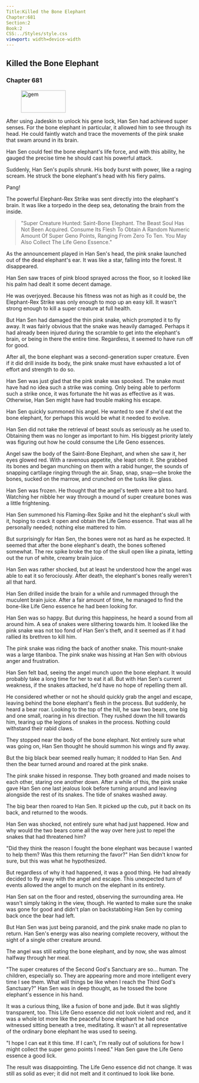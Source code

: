 ```yaml
---
Title:Killed the Bone Elephant 
Chapter:681 
Section:2 
Book:2 
CSS:../Styles/style.css 
viewport: width=device-width
---
```

  
## Killed the Bone Elephant
### Chapter 681
  
<figure>
	<img src="../Images/gem.gif" alt="gem" id="gem" width="120" height="60" />
</figure>
  

  
After using Jadeskin to unlock his gene lock, Han Sen had achieved super senses. For the bone elephant in particular, it allowed him to see through its head. He could faintly watch and trace the movements of the pink snake that swam around in its brain.

Han Sen could feel the bone elephant's life force, and with this ability, he gauged the precise time he should cast his powerful attack.

Suddenly, Han Sen's pupils shrunk. His body burst with power, like a raging scream. He struck the bone elephant's head with his fiery palms.

Pang!

The powerful Elephant-Rex Strike was sent directly into the elephant's brain. It was like a torpedo in the deep sea, detonating the brain from the inside.

> "Super Creature Hunted: Saint-Bone Elephant. The Beast Soul Has Not Been Acquired. Consume Its Flesh To Obtain A Random Numeric Amount Of Super Geno Points, Ranging From Zero To Ten. You May Also Collect The Life Geno Essence."

As the announcement played in Han Sen's head, the pink snake launched out of the dead elephant's ear. It was like a star, falling into the forest. It disappeared.

Han Sen saw traces of pink blood sprayed across the floor, so it looked like his palm had dealt it some decent damage.

He was overjoyed. Because his fitness was not as high as it could be, the Elephant-Rex Strike was only enough to mop up an easy kill. It wasn't strong enough to kill a super creature at full health.

But Han Sen had damaged the thin pink snake, which prompted it to fly away. It was fairly obvious that the snake was heavily damaged. Perhaps it had already been injured during the scramble to get into the elephant's brain, or being in there the entire time. Regardless, it seemed to have run off for good.

After all, the bone elephant was a second-generation super creature. Even if it did drill inside its body, the pink snake must have exhausted a lot of effort and strength to do so.

Han Sen was just glad that the pink snake was spooked. The snake must have had no idea such a strike was coming. Only being able to perform such a strike once, it was fortunate the hit was as effective as it was. Otherwise, Han Sen might have had trouble making his escape.

Han Sen quickly summoned his angel. He wanted to see if she'd eat the bone elephant, for perhaps this would be what it needed to evolve.

Han Sen did not take the retrieval of beast souls as seriously as he used to. Obtaining them was no longer as important to him. His biggest priority lately was figuring out how he could consume the Life Geno essences.

Angel saw the body of the Saint-Bone Elephant, and when she saw it, her eyes glowed red. With a ravenous appetite, she leapt onto it. She grabbed its bones and began munching on them with a rabid hunger, the sounds of snapping cartilage ringing through the air. Snap, snap, snap—she broke the bones, sucked on the marrow, and crunched on the tusks like glass.

Han Sen was frozen. He thought that the angel's teeth were a bit too hard. Watching her nibble her way through a mound of super creature bones was a little frightening.

Han Sen summoned his Flaming-Rex Spike and hit the elephant's skull with it, hoping to crack it open and obtain the Life Geno essence. That was all he personally needed; nothing else mattered to him.

But surprisingly for Han Sen, the bones were not as hard as he expected. It seemed that after the bone elephant's death, the bones softened somewhat. The rex spike broke the top of the skull open like a pinata, letting out the run of white, creamy brain juice.

Han Sen was rather shocked, but at least he understood how the angel was able to eat it so ferociously. After death, the elephant's bones really weren't all that hard.

Han Sen drilled inside the brain for a while and rummaged through the muculent brain juice. After a fair amount of time, he managed to find the bone-like Life Geno essence he had been looking for.

Han Sen was so happy. But during this happiness, he heard a sound from all around him. A sea of snakes were slithering towards him. It looked like the pink snake was not too fond of Han Sen's theft, and it seemed as if it had rallied its brethren to kill him.

The pink snake was riding the back of another snake. This mount-snake was a large titanboa. The pink snake was hissing at Han Sen with obvious anger and frustration.

Han Sen felt bad, seeing the angel munch upon the bone elephant. It would probably take a long time for her to eat it all. But with Han Sen's current weakness, if the snakes attacked, he'd have no hope of repelling them all.

He considered whether or not he should quickly grab the angel and escape, leaving behind the bone elephant's flesh in the process. But suddenly, he heard a bear roar. Looking to the top of the hill, he saw two bears, one big and one small, roaring in his direction. They rushed down the hill towards him, tearing up the legions of snakes in the process. Nothing could withstand their rabid claws.

They stopped near the body of the bone elephant. Not entirely sure what was going on, Han Sen thought he should summon his wings and fly away.

But the big black bear seemed really human; it nodded to Han Sen. And then the bear turned around and roared at the pink snake.

The pink snake hissed in response. They both groaned and made noises to each other, staring one another down. After a while of this, the pink snake gave Han Sen one last jealous look before turning around and leaving alongside the rest of its snakes. The tide of snakes washed away.

The big bear then roared to Han Sen. It picked up the cub, put it back on its back, and returned to the woods.

Han Sen was shocked, not entirely sure what had just happened. How and why would the two bears come all the way over here just to repel the snakes that had threatened him?

"Did they think the reason I fought the bone elephant was because I wanted to help them? Was this them returning the favor?" Han Sen didn't know for sure, but this was what he hypothesized.

But regardless of why it had happened, it was a good thing. He had already decided to fly away with the angel and escape. This unexpected turn of events allowed the angel to munch on the elephant in its entirety.

Han Sen sat on the floor and rested, observing the surrounding area. He wasn't simply taking in the view, though. He wanted to make sure the snake was gone for good and didn't plan on backstabbing Han Sen by coming back once the bear had left.

But Han Sen was just being paranoid, and the pink snake made no plan to return. Han Sen's energy was also nearing complete recovery, without the sight of a single other creature around.

The angel was still eating the bone elephant, and by now, she was almost halfway through her meal.

"The super creatures of the Second God's Sanctuary are so... human. The children, especially so. They are appearing more and more intelligent every time I see them. What will things be like when I reach the Third God's Sanctuary?" Han Sen was in deep thought, as he tossed the bone elephant's essence in his hand.

It was a curious thing, like a fusion of bone and jade. But it was slightly transparent, too. This Life Geno essence did not look violent and red, and it was a whole lot more like the peaceful bone elephant he had once witnessed sitting beneath a tree, meditating. It wasn't at all representative of the ordinary bone elephant he was used to seeing.

"I hope I can eat it this time. If I can't, I'm really out of solutions for how I might collect the super geno points I need." Han Sen gave the Life Geno essence a good lick.

The result was disappointing. The Life Geno essence did not change. It was still as solid as ever; it did not melt and it continued to look like bone.